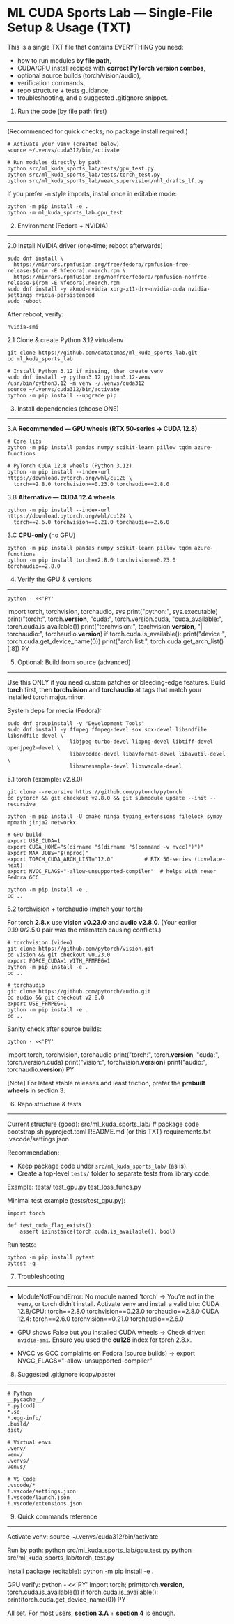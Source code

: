 ML CUDA Sports Lab — Single-File Setup & Usage (TXT)
====================================================

This is a single TXT file that contains EVERYTHING you need:
- how to run modules **by file path**,
- CUDA/CPU install recipes with **correct PyTorch version combos**,
- optional source builds (torch/vision/audio),
- verification commands,
- repo structure + tests guidance,
- troubleshooting, and a suggested .gitignore snippet.



1) Run the code (by file path first)
------------------------------------
(Recommended for quick checks; no package install required.)

    # Activate your venv (created below)
    source ~/.venvs/cuda312/bin/activate

    # Run modules directly by path
    python src/ml_kuda_sports_lab/tests/gpu_test.py
    python src/ml_kuda_sports_lab/tests/torch_test.py
    python src/ml_kuda_sports_lab/weak_supervision/nhl_drafts_lf.py

If you prefer `-m` style imports, install once in editable mode:

    python -m pip install -e .
    python -m ml_kuda_sports_lab.gpu_test



2) Environment (Fedora + NVIDIA)
--------------------------------
2.0  Install NVIDIA driver (one-time; reboot afterwards)

    sudo dnf install \
      https://mirrors.rpmfusion.org/free/fedora/rpmfusion-free-release-$(rpm -E %fedora).noarch.rpm \
      https://mirrors.rpmfusion.org/nonfree/fedora/rpmfusion-nonfree-release-$(rpm -E %fedora).noarch.rpm
    sudo dnf install -y akmod-nvidia xorg-x11-drv-nvidia-cuda nvidia-settings nvidia-persistenced
    sudo reboot

After reboot, verify:

    nvidia-smi

2.1  Clone & create Python 3.12 virtualenv

    git clone https://github.com/datatomas/ml_kuda_sports_lab.git
    cd ml_kuda_sports_lab

    # Install Python 3.12 if missing, then create venv
    sudo dnf install -y python3.12 python3.12-venv
    /usr/bin/python3.12 -m venv ~/.venvs/cuda312
    source ~/.venvs/cuda312/bin/activate
    python -m pip install --upgrade pip



3) Install dependencies (choose ONE)
------------------------------------
3.A  **Recommended — GPU wheels (RTX 50-series → CUDA 12.8)**

    # Core libs
    python -m pip install pandas numpy scikit-learn pillow tqdm azure-functions

    # PyTorch CUDA 12.8 wheels (Python 3.12)
    python -m pip install --index-url https://download.pytorch.org/whl/cu128 \
      torch==2.8.0 torchvision==0.23.0 torchaudio==2.8.0

3.B  **Alternative — CUDA 12.4 wheels**

    python -m pip install --index-url https://download.pytorch.org/whl/cu124 \
      torch==2.6.0 torchvision==0.21.0 torchaudio==2.6.0

3.C  **CPU-only** (no GPU)

    python -m pip install pandas numpy scikit-learn pillow tqdm azure-functions
    python -m pip install torch==2.8.0 torchvision==0.23.0 torchaudio==2.8.0



4) Verify the GPU & versions
----------------------------
    python - <<'PY'
import torch, torchvision, torchaudio, sys
print("python:", sys.executable)
print("torch:", torch.__version__, "cuda:", torch.version.cuda, "cuda_available:", torch.cuda.is_available())
print("torchvision:", torchvision.__version__, "| torchaudio:", torchaudio.__version__)
if torch.cuda.is_available():
    print("device:", torch.cuda.get_device_name(0))
    print("arch list:", torch.cuda.get_arch_list()[:8])
PY



5) Optional: Build from source (advanced)
-----------------------------------------
Use this ONLY if you need custom patches or bleeding-edge features.
Build **torch** first, then **torchvision** and **torchaudio** at tags that
match your installed torch major.minor.

System deps for media (Fedora):

    sudo dnf groupinstall -y "Development Tools"
    sudo dnf install -y ffmpeg ffmpeg-devel sox sox-devel libsndfile libsndfile-devel \
                        libjpeg-turbo-devel libpng-devel libtiff-devel openjpeg2-devel \
                        libavcodec-devel libavformat-devel libavutil-devel \
                        libswresample-devel libswscale-devel

5.1  torch (example: v2.8.0)

    git clone --recursive https://github.com/pytorch/pytorch
    cd pytorch && git checkout v2.8.0 && git submodule update --init --recursive

    python -m pip install -U cmake ninja typing_extensions filelock sympy mpmath jinja2 networkx

    # GPU build
    export USE_CUDA=1
    export CUDA_HOME="$(dirname "$(dirname "$(command -v nvcc)")")"
    export MAX_JOBS="$(nproc)"
    export TORCH_CUDA_ARCH_LIST="12.0"          # RTX 50-series (Lovelace-next)
    export NVCC_FLAGS="-allow-unsupported-compiler"  # helps with newer Fedora GCC

    python -m pip install -e .
    cd ..

5.2  torchvision + torchaudio (match your torch)

For torch **2.8.x** use **vision v0.23.0** and **audio v2.8.0**.
(Your earlier 0.19.0/2.5.0 pair was the mismatch causing conflicts.)

    # torchvision (video)
    git clone https://github.com/pytorch/vision.git
    cd vision && git checkout v0.23.0
    export FORCE_CUDA=1 WITH_FFMPEG=1
    python -m pip install -e .
    cd ..

    # torchaudio
    git clone https://github.com/pytorch/audio.git
    cd audio && git checkout v2.8.0
    export USE_FFMPEG=1
    python -m pip install -e .
    cd ..

Sanity check after source builds:

    python - <<'PY'
import torch, torchvision, torchaudio
print("torch:", torch.__version__, "cuda:", torch.version.cuda)
print("vision:", torchvision.__version__)
print("audio:", torchaudio.__version__)
PY

[Note] For latest stable releases and least friction, prefer the **prebuilt wheels** in section 3.


6) Repo structure & tests
-------------------------
Current structure (good):
    src/ml_kuda_sports_lab/      # package code
    bootstrap.sh
    pyproject.toml
    README.md (or this TXT)
    requirements.txt
    .vscode/settings.json

Recommendation:
- Keep package code under `src/ml_kuda_sports_lab/` (as is).
- Create a top-level `tests/` folder to separate tests from library code.

Example:
    tests/
      test_gpu.py
      test_loss_funcs.py

Minimal test example (tests/test_gpu.py):

    import torch

    def test_cuda_flag_exists():
        assert isinstance(torch.cuda.is_available(), bool)

Run tests:

    python -m pip install pytest
    pytest -q



7) Troubleshooting
------------------
- ModuleNotFoundError: No module named 'torch'
  -> You’re not in the venv, or torch didn’t install. Activate venv and install
     a valid trio:
       CUDA 12.8/CPU: torch==2.8.0  torchvision==0.23.0  torchaudio==2.8.0
       CUDA 12.4:     torch==2.6.0  torchvision==0.21.0  torchaudio==2.6.0

- GPU shows False but you installed CUDA wheels
  -> Check driver: `nvidia-smi`. Ensure you used the **cu128** index for torch 2.8.x.

- NVCC vs GCC complaints on Fedora (source builds)
  -> export NVCC_FLAGS="-allow-unsupported-compiler"


8) Suggested .gitignore (copy/paste)
------------------------------------
    # Python
    __pycache__/
    *.py[cod]
    *.so
    *.egg-info/
    .build/
    dist/

    # Virtual envs
    .venv/
    venv/
    .venvs/
    venvs/

    # VS Code
    .vscode/*
    !.vscode/settings.json
    !.vscode/launch.json
    !.vscode/extensions.json


9) Quick commands reference
---------------------------
Activate venv:
    source ~/.venvs/cuda312/bin/activate

Run by path:
    python src/ml_kuda_sports_lab/gpu_test.py
    python src/ml_kuda_sports_lab/torch_test.py

Install package (editable):
    python -m pip install -e .

GPU verify:
    python - <<'PY'
import torch; print(torch.__version__, torch.cuda.is_available())
if torch.cuda.is_available(): print(torch.cuda.get_device_name(0))
PY

All set. For most users, **section 3.A** + **section 4** is enough.
